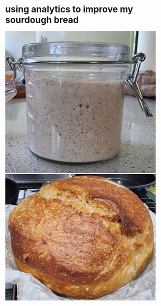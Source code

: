 # using analytics to improve my sourdough bread

<img src="https://github.com/Geoff-CQW/sourdough/blob/main/starter.jpg" width="480">
<img src="https://github.com/Geoff-CQW/sourdough/blob/main/bread.jpg" width="480">
